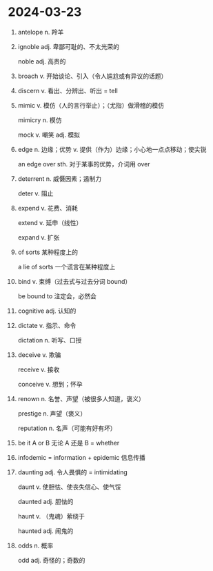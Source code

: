 # 2024-03-23

1. antelope n. 羚羊

2. ignoble adj. 卑鄙可耻的、不太光荣的

   noble adj. 高贵的

3. broach v. 开始谈论、引入（令人尴尬或有异议的话题）

4. discern v. 看出、分辨出、听出 = tell

5. mimic v. 模仿（人的言行举止）；（尤指）做滑稽的模仿

   mimicry n. 模仿

   mock v. 嘲笑 adj. 模拟

6. edge n. 边缘；优势 v. 提供（作为）边缘；小心地一点点移动；使尖锐

   an edge over sth. 对于某事的优势，介词用 over

7. deterrent n. 威慑因素；遏制力

   deter v. 阻止

8. expend v. 花费、消耗

   extend v. 延申（线性）

   expand v. 扩张

9. of sorts 某种程度上的

   a lie of sorts 一个谎言在某种程度上

10. bind v. 束缚（过去式与过去分词 bound）

    be bound to 注定会，必然会

11. cognitive adj. 认知的

12. dictate v. 指示、命令

    dictation n. 听写、口授

13. deceive v. 欺骗

    receive v. 接收

    conceive v. 想到；怀孕

14. renown n. 名誉、声望（被很多人知道，褒义）

    prestige n. 声望（褒义）

    reputation n. 名声（可能有好有坏）

15. be it A or B 无论 A 还是 B = whether

16. infodemic = information + epidemic 信息传播

17. daunting adj. 令人畏惧的 = intimidating

    daunt v. 使胆怯、使丧失信心、使气馁

    daunted adj. 胆怯的

    haunt v. （鬼魂）萦绕于

    haunted adj. 闹鬼的

18. odds n. 概率

    odd adj. 奇怪的；奇数的
